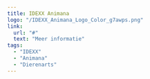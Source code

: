 ```yaml
---
title: IDEXX Animana
logo: "/IDEXX_Animana_Logo_Color_g7awps.png"
link:
  url: "#"
  text: "Meer informatie"
tags:
  - "IDEXX"
  - "Animana"
  - "Dierenarts"
---
```

